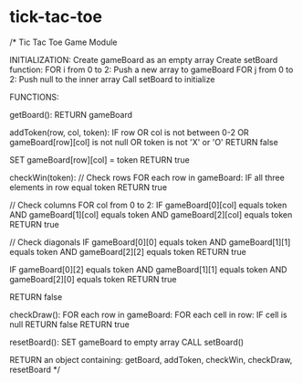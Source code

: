 # tick-tac-toe

/\*
Tic Tac Toe Game Module

INITIALIZATION:
Create gameBoard as an empty array
Create setBoard function:
FOR i from 0 to 2:
Push a new array to gameBoard
FOR j from 0 to 2:
Push null to the inner array
Call setBoard to initialize

FUNCTIONS:

getBoard():
RETURN gameBoard

addToken(row, col, token):
IF row OR col is not between 0-2 OR
gameBoard[row][col] is not null OR
token is not 'X' or 'O'
RETURN false

SET gameBoard[row][col] = token
RETURN true

checkWin(token):
// Check rows
FOR each row in gameBoard:
IF all three elements in row equal token
RETURN true

// Check columns
FOR col from 0 to 2:
IF gameBoard[0][col] equals token AND
gameBoard[1][col] equals token AND
gameBoard[2][col] equals token
RETURN true

// Check diagonals
IF gameBoard[0][0] equals token AND
gameBoard[1][1] equals token AND
gameBoard[2][2] equals token
RETURN true

IF gameBoard[0][2] equals token AND
gameBoard[1][1] equals token AND
gameBoard[2][0] equals token
RETURN true

RETURN false

checkDraw():
FOR each row in gameBoard:
FOR each cell in row:
IF cell is null
RETURN false
RETURN true

resetBoard():
SET gameBoard to empty array
CALL setBoard()

RETURN an object containing:
getBoard,
addToken,
checkWin,
checkDraw,
resetBoard
\*/
